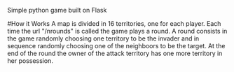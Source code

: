Simple python game built on Flask

#How it Works
A map is divided in 16 territories, one for each player. Each time the url "/nrounds" is called the game plays a round. A round consists in the game randomly choosing one territory to be the invader and in sequence randomly choosing one of the neighboors to be the target. At the end of the round the owner of the attack territory has one more territory in her possession.
